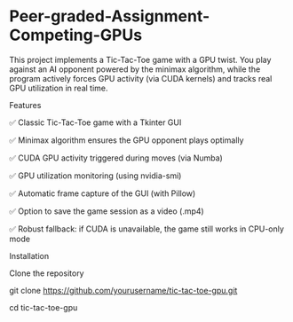 # Peer-graded-Assignment-Competing-GPUs
 This project implements a Tic-Tac-Toe game with a GPU twist. You play against an AI opponent powered by the minimax algorithm, while the program actively forces GPU activity (via CUDA kernels) and tracks real GPU utilization in real time. 

Features

✅ Classic Tic-Tac-Toe game with a Tkinter GUI

✅ Minimax algorithm ensures the GPU opponent plays optimally

✅ CUDA GPU activity triggered during moves (via Numba)

✅ GPU utilization monitoring (using nvidia-smi)

✅ Automatic frame capture of the GUI (with Pillow)

✅ Option to save the game session as a video (.mp4)

✅ Robust fallback: if CUDA is unavailable, the game still works in CPU-only mode


Installation

Clone the repository

git clone https://github.com/yourusername/tic-tac-toe-gpu.git

cd tic-tac-toe-gpu
